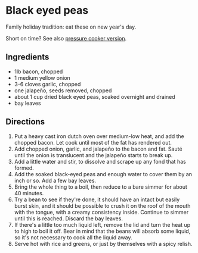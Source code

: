 # Black eyed peas

Family holiday tradition: eat these on new year's day.

Short on time? See also [pressure cooker version](./instant-pot-black-eyed-peas.md).

## Ingredients

* 1lb bacon, chopped
* 1 medium yellow onion
* 3-6 cloves garlic, chopped
* one jalapeño, seeds removed, chopped
* about 1 cup dried black eyed peas, soaked overnight and drained
* bay leaves

## Directions

1. Put a heavy cast iron dutch oven over medium-low heat, and add the chopped
  bacon. Let cook until most of the fat has rendered out.
2. Add chopped onion, garlic, and jalapeño to the bacon and fat. Sauté until the
  onion is translucent and the jalapeño starts to break up.
3. Add a little water and stir, to dissolve and scrape up any fond that has
  formed.
4. Add the soaked black-eyed peas and enough water to cover them by an inch or
  so. Add a few bay leaves.
5. Bring the whole thing to a boil, then reduce to a bare simmer for about 40
  minutes.
6. Try a bean to see if they're done, it should have an intact but easily burst
  skin, and it should be possible to crush it on the roof of the mouth with the
  tongue, with a creamy consistency inside. Continue to simmer until this is
  reached. Discard the bay leaves.
7. If there's a little too much liquid left, remove the lid and turn the heat up
  to high to boil it off. Bear in mind that the beans will absorb some liquid,
  so it's not necessary to cook all the liquid away.
8. Serve hot with rice and greens, or just by themselves with a spicy relish.
